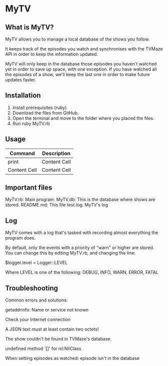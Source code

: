# MyTV

## What is MyTV?

MyTV allows you to manage a local database of the shows you follow.

It keeps track of the episodes you watch and synchronises with the TVMaze API in order to keep the information updated.

MyTV will only keep in the database those episodes you haven't watched yet in order to save up space, with one exception. If you have watched all the episodes of a show, we'll keep the last one in order to make future updates faster.

## Installation

1. Install prerequisites (ruby)
2. Download the files from GitHub.
3. Open the terminal and move to the folder where you placed the files.
4. Run ruby MyTV.rb

## Usage

| Command       | Description   |
| ------------- | ------------- |
| print         | Content Cell  |
| Content Cell  | Content Cell  |

## Important files
MyTV.rb: Main program.
MyTV.db: This is the database where shows are stored.
README.md: This file
test.log: MyTV's log

## Log

MyTV comes with a log that's tasked with recording almost everything the program does.

By default, only the events with a priority of "warn" or higher are stored. You can change this by editing MyTV.rb, and changing the line:

$logger.level = Logger::LEVEL

Where LEVEL is one of the following:
DEBUG, INFO, WARN, ERROR, FATAL

## Troubleshooting

Common errors and solutions:

getaddrinfo: Name or service not known

Check your Internet connection

A JSON text must at least contain two octets!

The show couldn't be found in TVMaze's database.

undefined method `[]' for nil:NilClass

When setting episodes as watched: episode isn't in the database
